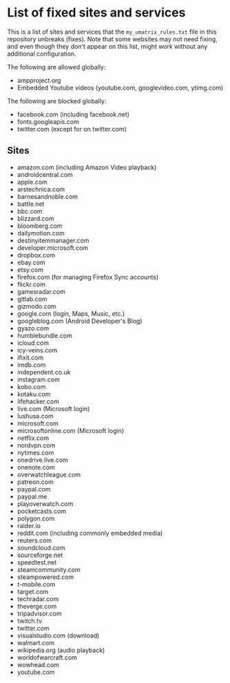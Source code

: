 # List of fixed sites and services
This is a list of sites and services that the `my_umatrix_rules.txt` file in this repository unbreaks (fixes). Note that some websites may not need fixing, and even though they don't appear on this list, might work without any additional configuration.

The following are allowed globally:
- ampproject.org
- Embedded Youtube videos (youtube.com, googlevideo.com, ytimg.com)

The following are blocked globally:
- facebook.com (including facebook.net)
- fonts.googleapis.com
- twitter.com (except for on twitter.com)

## Sites
- amazon.com (including Amazon Video playback)
- androidcentral.com
- apple.com
- arstechnica.com
- barnesandnoble.com
- battle.net
- bbc.com
- blizzard.com
- bloomberg.com
- dailymotion.com
- destinyitemmanager.com
- developer.microsoft.com
- dropbox.com
- ebay.com
- etsy.com
- firefox.com (for managing Firefox Sync accounts)
- flickr.com
- gamesradar.com
- gitlab.com
- gizmodo.com
- google.com (login, Maps, Music, etc.)
- googleblog.com (Android Developer's Blog)
- gyazo.com
- humblebundle.com
- icloud.com
- icy-veins.com
- ifixit.com
- imdb.com
- independent.co.uk
- instagram.com
- kobo.com
- kotaku.com
- lifehacker.com
- live.com (Microsoft login)
- lushusa.com
- microsoft.com
- microsoftonline.com (Microsoft login)
- netflix.com
- nordvpn.com
- nytimes.com
- onedrive.live.com
- onenote.com
- overwatchleague.com
- patreon.com
- paypal.com
- paypal.me
- playoverwatch.com
- pocketcasts.com
- polygon.com
- raider.io
- reddit.com (including commonly embedded media)
- reuters.com
- soundcloud.com
- sourceforge.net
- speedtest.net
- steamcommunity.com 
- steampowered.com
- t-mobile.com
- target.com
- techradar.com
- theverge.com
- tripadvisor.com
- twitch.tv
- twitter.com
- visualstudio.com (download)
- walmart.com
- wikipedia.org (audio playback)
- worldofwarcraft.com
- wowhead.com
- youtube.com